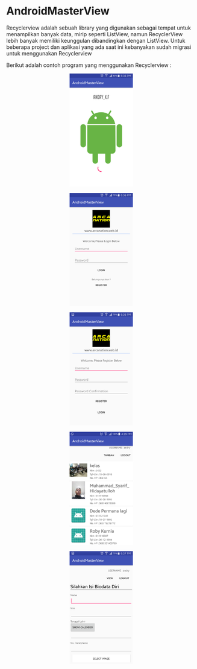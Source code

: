 # AndroidMasterView

Recyclerview adalah sebuah library yang digunakan sebagai tempat untuk menampilkan banyak data, mirip seperti ListView, namun RecyclerView lebih banyak memiliki keunggulan dibandingkan dengan ListView. Untuk beberapa project dan aplikasi yang ada saat ini kebanyakan sudah migrasi untuk menggunakan Recyclerview

Berikut adalah contoh program yang menggunakan Recyclerview :

<p align="center">
<img src="https://github.com/arcanavi/AndroidMasterView/blob/master/splashscreen.png" widht="450" height="300" />   
</p>

<p align="center">
<img src="https://github.com/arcanavi/AndroidMasterView/blob/master/login.png" widht="450" height="300" />   
</p>

<p align="center">
<img src="https://github.com/arcanavi/AndroidMasterView/blob/master/register.png" widht="450" height="300" />   
</p>

<p align="center">
<img src="https://github.com/arcanavi/AndroidMasterView/blob/master/view.png" widht="450" height="300" />   
</p>

<p align="center">
<img src="https://github.com/arcanavi/AndroidMasterView/blob/master/tambah.png" widht="450" height="300" />   
</p>

